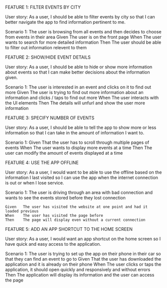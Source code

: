 FEATURE 1: FILTER EVENTS BY CITY

User story: As a user, I should be able to filter events by city so that I can better navigate the app to find information pertinent to me.

Scenario 1: The user is browsing from all events and then decides to choose from events in their area
    Given  The user is on the front page
    When  The user wants to search for more detailed information
    Then  The user should be able to filter out information relevent to them

FEATURE 2: SHOW/HIDE EVENT DETAILS

User story: As a user, I should be able to hide or show more information about events so that I can make better decisions about the information given.

Scenario 1: The user is interested in an event and clicks on it to find out more
    Given   The user is trying to find out more information about an information and clicks / taps to find out more
    When    The user interacts with the UI elements
    Then    The details will unfurl and show the user more information


FEATURE 3: SPECIFY NUMBER OF EVENTS

User story: As a user, I should be able to tell the app to show more or less information so that I can take in the amount of information I want to.

Scenario 1:
    Given   That the user has to scroll through multiple pages of events
    When    The user wants to display more events at a time
    Then    The user can modify the amount of events displayed at a time


FEATURE 4: USE THE APP OFFLINE

User story: As a user, I would want to be able to use the offline based on the information I last visited so I can use the app when the internet connection is out or when I lose service.

Scenario 1: The user is driving through an area with bad connection and wants to see the events stored before they lost connection

    Given   The user has visited the website at one point and had it loaded previous
    When    The user has visited the page before 
    Then    The page will display even without a current connection


FEATURE 5: ADD AN APP SHORTCUT TO THE HOME SCREEN

User story: As a user, I would want an app shortcut on the home screen so I have quick and easy access to the application.

Scenario 1: The user is trying to set up the app on their phone in their car so that they can find an event to go to
    Given   That the user has downloaded the application and it is already on their phone
    When    The user clicks or taps the application, it should open quickly and responsively and without errors
    Then    The application will display its information and the user can access the page

